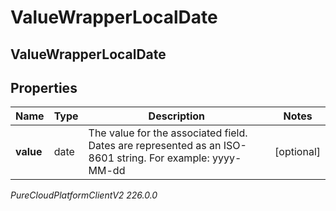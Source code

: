 # ValueWrapperLocalDate

## ValueWrapperLocalDate

## Properties

|Name | Type | Description | Notes|
|------------ | ------------- | ------------- | -------------|
| **value** | date | The value for the associated field. Dates are represented as an ISO-8601 string. For example: yyyy-MM-dd | [optional] |



_PureCloudPlatformClientV2 226.0.0_
